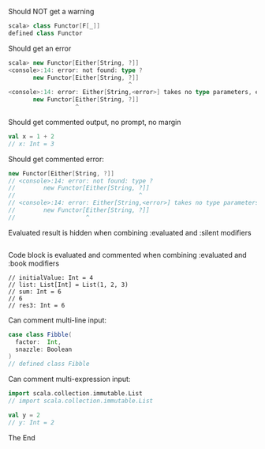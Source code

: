 Should NOT get a warning

```scala
scala> class Functor[F[_]]
defined class Functor
```

Should get an error

```scala
scala> new Functor[Either[String, ?]]
<console>:14: error: not found: type ?
       new Functor[Either[String, ?]]
                                  ^
<console>:14: error: Either[String,<error>] takes no type parameters, expected: one
       new Functor[Either[String, ?]]
                   ^
```

Should get commented output, no prompt, no margin

```scala
val x = 1 + 2
// x: Int = 3
```

Should get commented error:

```scala
new Functor[Either[String, ?]]
// <console>:14: error: not found: type ?
//        new Functor[Either[String, ?]]
//                                   ^
// <console>:14: error: Either[String,<error>] takes no type parameters, expected: one
//        new Functor[Either[String, ?]]
//                    ^
```

Evaluated result is hidden when combining :evaluated and :silent modifiers

```
```

Code block is evaluated and commented when combining :evaluated and :book modifiers

```
// initialValue: Int = 4
// list: List[Int] = List(1, 2, 3)
// sum: Int = 6
// 6
// res3: Int = 6
```

Can comment multi-line input:

```scala
case class Fibble(
  factor:  Int,
  snazzle: Boolean
)
// defined class Fibble
```

Can comment multi-expression input:

```scala
import scala.collection.immutable.List
// import scala.collection.immutable.List

val y = 2
// y: Int = 2
```

The End

